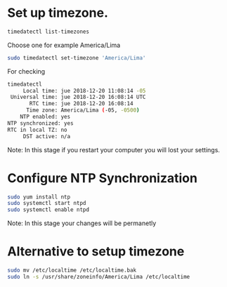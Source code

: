 <!-- TITLE: Linux/Timezone -->

# Set up timezone.

```sh
timedatectl list-timezones
```

Choose one for example America/Lima

```sh
sudo timedatectl set-timezone 'America/Lima'
```

 For checking
 
 ```sh
timedatectl 
      Local time: jue 2018-12-20 11:08:14 -05
  Universal time: jue 2018-12-20 16:08:14 UTC
        RTC time: jue 2018-12-20 16:08:14
       Time zone: America/Lima (-05, -0500)
     NTP enabled: yes
NTP synchronized: yes
 RTC in local TZ: no
      DST active: n/a
```


Note: In this stage if you restart your computer you will lost your settings.
 # Configure NTP Synchronization
 

```sh
sudo yum install ntp
sudo systemctl start ntpd
sudo systemctl enable ntpd
```

Note: In this stage your changes will be permanetly


# Alternative to setup timezone

```sh
sudo mv /etc/localtime /etc/localtime.bak
sudo ln -s /usr/share/zoneinfo/America/Lima /etc/localtime
```
